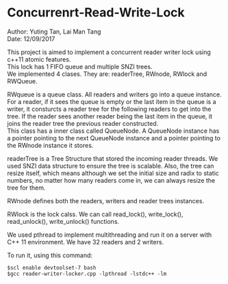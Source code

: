 # Concurrenrt-Read-Write-Lock

Author: Yuting Tan, Lai Man Tang  
Date: 12/09/2017

This project is aimed to implement a concurrent reader writer lock using c++11 atomic features.  
This lock has 1 FIFO queue and multiple SNZI trees.    
We implemented 4 clases. They are: readerTree, RWnode, RWlock and RWQueue.  

RWqueue is a queue class. All readers and writers go into a queue instance.   
For a reader, if it sees the queue is empty or the last item in the queue is a writer, it consturcts a reader tree for the following readers to get into the tree. If the reader sees another reader being the last item in the queue, it joins the reader tree the previous reader constructed.   
This class has a inner class called QueueNode. A QueueNode instance has a pointer pointing to the next QueueNode instance and a pointer pointing to the RWnode instance it stores.   

readerTree is a Tree Structure that stored the incoming reader threads. We used SNZI data structure to ensure the tree is scalable. Also, the tree can resize itself, which means although we set the initial size and radix to static numbers, no matter how many readers come in, we can always resize the tree for them.  

RWnode defines both the readers, writers and reader trees instances.   

RWlock is the lock calss. We can call read_lock(), write_lock(), read_unlock(), write_unlock() functions.  

We used pthread to implement multithreading and run it on a server with C++ 11 environment. We have 32 readers and 2 writers.  

To run it, using this command:    
```
$scl enable devtoolset-7 bash    
$gcc reader-writer-locker.cpp -lpthread -lstdc++ -lm  
```
